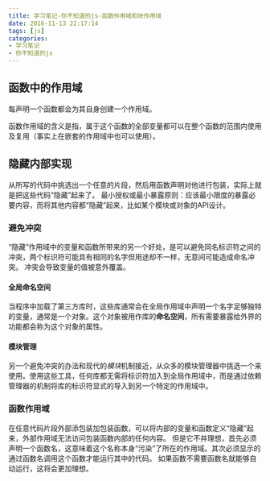```yaml
---
title: 学习笔记-你不知道的js-函数作用域和块作用域
date: 2016-11-13 22:17:14
tags: [js]
categories:
- 学习笔记
- 你不知道的js
---
```


## 函数中的作用域
每声明一个函数都会为其自身创建一个作用域。

<!--more-->

函数作用域的含义是指，属于这个函数的全部变量都可以在整个函数的范围内使用及复用（事实上在嵌套的作用域中也可以使用）。

## 隐藏内部实现
从所写的代码中挑选出一个任意的片段，然后用函数声明对他进行包装，实际上就是把这些代码“隐藏”起来了。
最小授权或最小暴露原则：应该最小限度的暴露必要内容，而将其他内容都“隐藏”起来，比如某个模块或对象的API设计。

### 避免冲突
“隐藏”作用域中的变量和函数所带来的另一个好处，是可以避免同名标识符之间的冲突，两个标识符可能具有相同的名字但用途却不一样，无意间可能造成命名冲突。
冲突会导致变量的值被意外覆盖。
#### 全局命名空间
当程序中加载了第三方库时，这些库通常会在全局作用域中声明一个名字足够独特的变量，通常是一个对象。这个对象被用作库的**命名空间**，所有需要暴露给外界的功能都会称为这个对象的属性。
#### 模块管理
另一个避免冲突的办法和现代的*模块*机制接近，从众多的模块管理器中挑选一个来使用。使用这些工具，任何库都无需将标识符加入到全局作用域中，而是通过依赖管理器的机制将库的标识符显式的导入到另一个特定的作用域中。

### 函数作用域
在任意代码片段外部添包装加包装函数，可以将内部的变量和函数定义“隐藏”起来，外部作用域无法访问包装函数内部的任何内容。
但是它不并理想，首先必须声明一个函数名，这意味着这个名称本身“污染”了所在的作用域。其次必须显示的通过函数名调用这个函数才能运行其中的代码。
如果函数不需要函数名就能够自动运行，这将会更加理想。
 